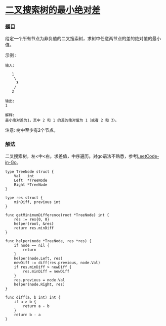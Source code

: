 # [二叉搜索树的最小绝对差](https://leetcode-cn.com/problems/minimum-absolute-difference-in-bst/)
### 题目

给定一个所有节点为非负值的二叉搜索树，求树中任意两节点的差的绝对值的最小值。

示例 :

```
输入:

   1
    \
     3
    /
   2

输出:
1

解释:
最小绝对差为1，其中 2 和 1 的差的绝对值为 1（或者 2 和 3）。
```

注意: 树中至少有2个节点。

### 解法

二叉搜索树，左<中<右，求差值，中序遍历。对go语法不熟悉，参考[LeetCode-in-Go](https://github.com/aQuaYi/LeetCode-in-Go/tree/master/Algorithms/0530.minimum-absolute-difference-in-bst)。

```
type TreeNode struct {
	Val   int
	Left  *TreeNode
	Right *TreeNode
}

type res struct {
	minDiff, previous int
}

func getMinimumDifference(root *TreeNode) int {
	res := res{0, 0}
	helper(root, &res)
	return res.minDiff
}

func helper(node *TreeNode, res *res) {
	if node == nil {
		return
	}
	helper(node.Left, res)
	newDiff := diff(res.previous, node.Val)
	if res.minDiff > newDiff {
		res.minDiff = newDiff
	}
	res.previous = node.Val
	helper(node.Right, res)
}

func diff(a, b int) int {
	if a > b {
		return a - b
	}
	return b - a
}
```
